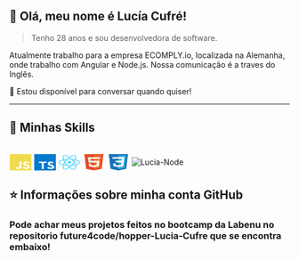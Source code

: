 ## 💜 Olá, meu nome é <strong>Lucía Cufré!</strong>

> Tenho 28 anos e sou desenvolvedora de software. 

Atualmente trabalho para a empresa ECOMPLY.io, localizada na Alemanha, onde trabalho com Angular e Node.js. 
Nossa comunicação é a traves do Inglês. 

💬 Estou disponível para conversar quando quiser! 

----
## 🚀 Minhas Skills
  <div style="display: inline_block"><br>
  <img align="center" alt="Lucia-Js" height="30" width="40" src="https://raw.githubusercontent.com/devicons/devicon/master/icons/javascript/javascript-plain.svg">
  <img align="center" alt="Lucia-Ts" height="30" width="40" src="https://raw.githubusercontent.com/devicons/devicon/master/icons/typescript/typescript-plain.svg">
  <img align="center" alt="Lucia-React" height="30" width="40" src="https://raw.githubusercontent.com/devicons/devicon/master/icons/react/react-original.svg">
  <img align="center" alt="Lucia-HTML" height="30" width="40" src="https://raw.githubusercontent.com/devicons/devicon/master/icons/html5/html5-original.svg">
  <img align="center" alt="Lucia-CSS" height="30" width="40" src="https://raw.githubusercontent.com/devicons/devicon/master/icons/css3/css3-original.svg">
  <img align="center" alt="Lucia-Node" height="30" width="40" src="https://cdn.jsdelivr.net/gh/devicons/devicon/icons/nodejs/nodejs-original.svg">
</div>
  
  ##
  
  ## ⭐ Informações sobre minha conta GitHub
  
  ### Pode achar meus projetos feitos no bootcamp da Labenu no repositorio future4code/hopper-Lucia-Cufre que se encontra embaixo! 

 
</div>
  
  

